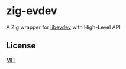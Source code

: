 # zig-evdev

A Zig wrapper for [libevdev](https://www.freedesktop.org/software/libevdev/doc/latest/) with High-Level API

## License

[MIT](./LICENSE)
